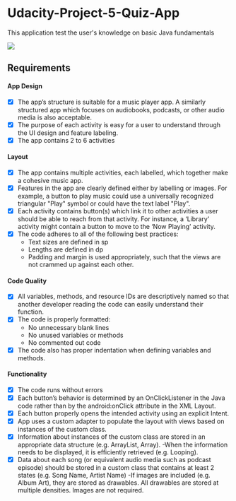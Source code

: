 # Udacity-Project-5-Quiz-App
This application test the user's knowledge on basic Java fundamentals

![](music_app_video.gif)

## Requirements

#### App Design
- [x] The app’s structure is suitable for a music player app. A similarly structured app which focuses on audiobooks, podcasts, or other audio media is also acceptable.
- [x] The purpose of each activity is easy for a user to understand through the UI design and feature labeling.
- [x] The app contains 2 to 6 activities

#### Layout
- [x] The app contains multiple activities, each labelled, which together make a cohesive music app.
- [x] Features in the app are clearly defined either by labelling or images. For example, a button to play music could use a universally recognized triangular "Play" symbol or could have the text label "Play".
- [x] Each activity contains button(s) which link it to other activities a user should be able to reach from that activity. For instance, a ‘Library’ activity might contain a button to move to the ‘Now Playing’ activity.
- [x] The code adheres to all of the following best practices:
     - Text sizes are defined in sp
     - Lengths are defined in dp
     - Padding and margin is used appropriately, such that the views are not crammed up against each other.

 #### Code Quality
- [x] All variables, methods, and resource IDs are descriptively named so that another developer reading the code can easily understand their function.
- [x] The code is properly formatted:
     - No unnecessary blank lines
     - No unused variables or methods
     - No commented out code
- [x] The code also has proper indentation when defining variables and methods.

#### Functionality
- [x] The code runs without errors
- [x] Each button’s behavior is determined by an OnClickListener in the Java code rather than by the android:onClick attribute in the XML Layout.
- [x] Each button properly opens the intended activity using an explicit Intent.
- [x] App uses a custom adapter to populate the layout with views based on instances of the custom class.
- [x] Information about instances of the custom class are stored in an appropriate data structure (e.g. ArrayList, Array).
     -When the information needs to be displayed, it is efficiently retrieved (e.g. Looping).
- [x] Data about each song (or equivalent audio media such as podcast episode) should be stored in a custom class that contains at least 2 states (e.g. Song Name, Artist Name)
     -If images are included (e.g. Album Art), they are stored as drawables. All drawables are stored at multiple densities. Images are not required.
